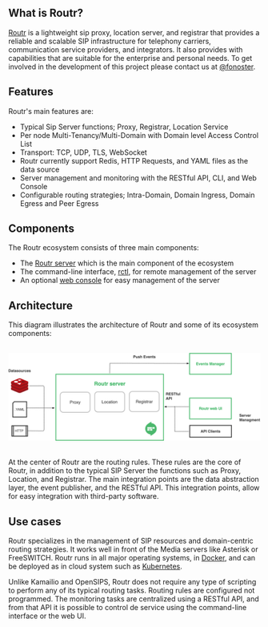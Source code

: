 ## What is Routr?

[Routr](https://github.com/fonoster/routr) is a lightweight sip proxy, location server, and registrar that provides a reliable and scalable SIP infrastructure for telephony carriers, communication service providers, and integrators. It also provides with capabilities that are suitable for the enterprise and personal needs. To get involved in the development of this project please contact us at [@fonoster](https://twitter.com/fonoster).

## Features

Routr's main features are:

- Typical Sip Server functions; Proxy, Registrar, Location Service
- Per node Multi-Tenancy/Multi-Domain with Domain level Access Control List
- Transport: TCP, UDP, TLS, WebSocket
- Routr currently support Redis, HTTP Requests, and YAML files as the data source
- Server management and monitoring with the RESTful API, CLI, and Web Console
- Configurable routing strategies; Intra-Domain, Domain Ingress, Domain Egress and Peer Egress

## Components

The Routr ecosystem consists of three main components:

- The [Routr server](https://github.com/fonoster/routr) which is the main component of the ecosystem
- The command-line interface, [rctl](https://github.com/fonoster/routr-ctl), for remote management of the server
- An optional [web console](https://github.com/fonoster/routr-ui) for easy management of the server

## Architecture

This diagram illustrates the architecture of Routr and some of its ecosystem components:

<br/>
<img src="/docs/assets/images/architecture.png" >
<br/>
<br/>

At the center of Routr are the routing rules. These rules are the core of Routr, in addition to the typical SIP Server the functions such as Proxy, Location, and Registrar. The main integration points are the data abstraction layer, the event publisher, and the RESTful API. This integration points, allow for easy integration with third-party software.

## Use cases

Routr specializes in the management of SIP resources and domain-centric routing strategies. It works well in front of the Media servers like Asterisk or FreeSWITCH. Routr runs in all major operating systems, in [Docker](https://www.docker.com/), and can be deployed as in cloud system such as [Kubernetes](https://kubernetes.io/).

Unlike Kamailio and OpenSIPS, Routr does not require any type of scripting to perform any of its typical routing tasks. Routing rules are configured not programmed. The monitoring tasks are centralized using a RESTful API, and from that API it is possible to control de service using the command-line interface or the web UI.

